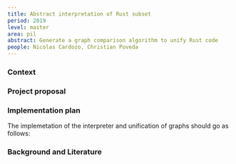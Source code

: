 ```yaml
---
title: Abstract interpretation of Rust subset
period: 2019
level: master
area: pil
abstract: Generate a graph comparison algorithm to unify Rust code
people: Nicolas Cardozo, Christian Poveda
---
```


### Context


### Project proposal


### Implementation plan
The implemetation of the interpreter and unification of graphs should go as follows:


### Background and Literature
